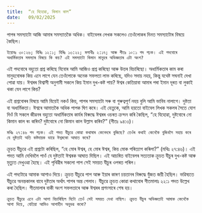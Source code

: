 ```yaml
---
title:  “হে যিহোৱা, কিমান কাল”
date:   09/02/2025
---
```


পাপৰ সমস্যাটো আজি আমাৰ সমস্যাতকৈ অধিক। বাইবেলৰ লেখক সকলেও তেওঁলোকৰ দিনত সমস্যাটোৰ বিষয়ে কৈছিল।

`ইয়োবঃ ৩০:২৬; যিৰিঃ ১২:১; যিৰিঃ ১৩:২২; মলাখীঃ ২:১৭; আৰু গীতঃ ১০:১ পদ পঢ়ক। এই পদবোৰে অধাৰ্মিকতাৰ সমস্যাৰ বিষয়ে কি কয়? এই সমস্যাটো কিমান মানুহৰ অভিজ্ঞতাৰ এটা অংশ?`

এই পদবোৰে বহুতো প্ৰশ্ন কৰিছে যিবোৰ আমি আজিও প্ৰশ্ন কৰিছো আৰু উত্তৰ বিচাৰিছো। অধাৰ্মিকতাৰ কাম কৰা মানুহবোৰক কিয় এনে লাগে যেন তেওঁলোকে অনেক সফলতা লাভ কৰিছে, যদিও সদায় নহয়, কিন্তু যথেষ্ট সঘনাই দেখা পোৱা যায়। ঈশ্বৰৰ বিশ্বাসী অনুগামী সকলে কিয় ইমান দুখ-কষ্ট পায়? ঈশ্বৰ কেতিয়াবা আমাৰ পৰা ইমান দূৰত বা লুকাই থকা যেন লাগে কিয়?

এই প্ৰশ্নবোৰৰ বিষয়ে আমি যিয়েই নকওঁ কিয়, পাপৰ সমস্যাটো সৰু বা গুৰুত্বপূৰ্ণ নহয় বুলি আমি ভাবিব নালাগে। দুষ্টতা বা অধাৰ্মিকতা। ঈশ্বৰে আমাতকৈ অধিক পাপক ঘিণ কৰে। এই হেতুকে, আমি হয়তো বাইবেল লিখক সকলৰ সৈতে যোগ দিওঁ যি সকলে জীৱনৰ বহুতো অধাৰ্মিকতাৰ কাৰ্যৰ বিৰুদ্ধে ঈশ্বৰৰ ওচৰত ক্ৰন্দন কৰি কৈছিল, “হে যিহোৱা, দুষ্টবোৰে নো কিমান কাল ৰং কৰিব? দুষ্টবোৰে নো কিমান কাল উল্লাস কৰিব?” (গীতঃ ৯৪:৩)।

`মথিঃ ২৭:৪৬ পদ পঢ়ক। এই পদত যীচুৱে কোৱা কথাষাৰ কেনেদৰে বুজিছে? তেওঁৰ কথাই কেনেকৈ বুজিবলৈ সহায় কৰে যে দুষ্টতাই অতি কষ্টদায়ক ভাৱে ঈশ্বৰকো আঘাত কৰে?`

ক্ৰুচত যীচুৱে এই প্ৰশ্নটো কৰিছিল, “হে মোৰ ঈশ্বৰ, হে মোৰ ঈশ্বৰ, কিয় মোক পৰিত্যাগ কৰিলা?” (মথিঃ ২৭:৪৬)। এই পদত আমি দেখিবলৈ পাওঁ যে দুষ্টতাই ঈশ্বৰক আঘাত দিছিল। এই আচৰিত বাইবেলৰ সত্যতাক ক্ৰুচত যীচুৰ দুখ-কষ্ট আৰু মৃত্যুত দেখুওৱা হৈছে। এই পৃথিৱীৰ সকলো পাপ সেই সময়ত যীচুৰ ওপৰত পৰিল।

এই পদটোৱে আমাক আশাও দিয়ে। ক্ৰুচত যীচুৱে পাপ আৰু ইয়াৰ কাৰণ চয়তানৰ বিৰুদ্ধে যুঁজত জয়ী হৈছিল। ভৱিষ্যতে যীচুৱে অনন্তকালৰ বাবে দুষ্টতাৰ অৰ্থাৎ পাপৰ অন্ত পেলাব। যীচুৱে ক্ৰুচত কোৱা কথাবোৰ গীতমালাঃ ২২:১ পদত উল্লেখ কৰা হৈছিল। গীতমালাৰ বাকী অংশ সফলতাৰে আৰু ঈশ্বৰৰ প্ৰশংসাৰে শেষ হয়।

`ক্ৰুচত যীচুৱে এনে এটা আশা বিচাৰিছিল যিটো তেওঁ সেই সময়ত দেখা নাছিল। ক্ৰুচত যীচুৰ অভিজ্ঞতাই আমাক কেনেকৈ আশা দিয়ে, যেতিয়া আমিও আশাহীন অনুভৱ কৰো?`